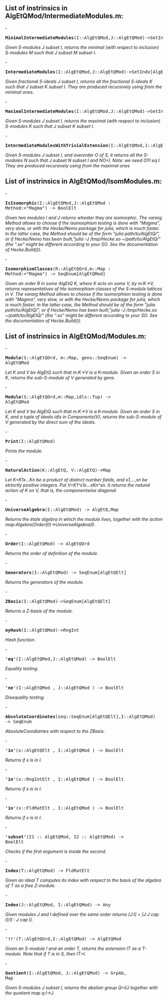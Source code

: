 ## List of instrinsics in AlgEtQMod/IntermediateModules.m:

-<pre><b>MinimalIntermediateModules</b>(I::AlgEtQMod,J::AlgEtQMod)->SetIndx[AlgEtQMod]</pre>
*Given S-modules J subset I, returns the minimal (with respect to inclusion) S-modules M such that J subset M subset I.*

-<pre><b>IntermediateModules</b>(I::AlgEtQMod,J::AlgEtQMod)->SetIndx[AlgEtQMod]</pre>
*Given fractional S-ideals J subset I, returns all the fractional S-ideals K such that J subset K subset I. They are produced recursively using from the minimal ones.*

-<pre><b>MaximalIntermediateModules</b>(I::AlgEtQMod,J::AlgEtQMod)->SetIndx[AlgEtQMod]</pre>
*Given S-modules J subset I, returns the maximal (with respect to inclusion) S-modules K such that J subset K subset I.*

-<pre><b>IntermediateModulesWithTrivialExtension</b>(I::AlgEtQMod,J::AlgEtQMod,O::AlgEtQOrd)->SetIndx[AlgEtQMod]</pre>
*Given S-modules J subset I, and overorder O of S, it returns all the S-modules N such that J subset N subset I and NO=I. Note: we need O!!I eq I. They are produced recursively using from the maximal ones*


## List of instrinsics in AlgEtQMod/IsomModules.m:

-<pre><b>IsIsomorphic</b>(I::AlgEtQMod,J::AlgEtQMod : Method:="Magma") -> BoolElt</pre>
*Given two modules I and J returns wheater they are isomorphic.
The vararg Method allows to choose if the isomorphism testing is done with "Magma", very slow, or with the Hecke/Nemo package for julia, which is much faster.
In the latter case, the Method should be of the form "julia path/to/AlgEtQ/", or if Hecke/Nemo has been built,"julia -J /tmp/Hecke.so ~/path/to/AlgEtQ/" (the ".so" might be different according to your SO. See the documentation of Hecke.Build()).*

-<pre><b>IsomorphismClasses</b>(R::AlgEtQOrd,m::Map : Method:="Magma") -> SeqEnum[AlgEtQMod]</pre>
*Given an order R in some AlgEtQ K, where K acts on some V, by m:K->V, returns representatives of hte isomorphism classes of the S-module lattices in V.
The vararg Method allows to choose if the isomorphism testing is done with "Magma", very slow, or with the Hecke/Nemo package for julia, which is much faster.
In the latter case, the Method should be of the form "julia path/to/AlgEtQ/", or if Hecke/Nemo has been built,"julia -J /tmp/Hecke.so ~/path/to/AlgEtQ/" (the ".so" might be different according to your SO. See the documentation of Hecke.Build()).*


## List of instrinsics in AlgEtQMod/Modules.m:

-<pre><b>Module</b>(S::AlgEtQOrd, m::Map, gens::SeqEnum) -> AlgEtQMod</pre>
*Let K and V be AlgEtQ such that m:K->V is a K-module. Given an order S in K, returns the sub-S-module of V generated by gens.*

-<pre><b>Module</b>(S::AlgEtQOrd,m::Map,idls::Tup) -> AlgEtQMod</pre>
*Let K and V be AlgEtQ such that m:K->V is a K-module. Given an order S in K, and a tuple of ideals idls in Components(V), returns the sub-S-module of V generated by the direct sum of the ideals.*

-<pre><b>Print</b>(I::AlgEtQMod)</pre>
*Prints the module.*

-<pre><b>NaturalAction</b>(K::AlgEtQ, V::AlgEtQ)->Map</pre>
*Let K=K1x...Kn be a product of distinct number fields, and s1,...,sn be strinctly positive integers. Put V=K1^s1x...xKn^sn. It returns the natural action of K on V, that is, the componentwise diagonal.*

-<pre><b>UniverseAlgebra</b>(I::AlgEtQMod) -> AlgEtQ,Map</pre>
*Returns the étale algebra in which the module lives, together with the action map:Algebra(Order(I))->UniverseAlgebra(I).*

-<pre><b>Order</b>(I::AlgEtQMod) -> AlgEtQOrd</pre>
*Returns the order of definition of the module.*

-<pre><b>Generators</b>(I::AlgEtQMod) -> SeqEnum[AlgEtQElt]</pre>
*Returns the generators of the module.*

-<pre><b>ZBasis</b>(I::AlgEtQMod)->SeqEnum[AlgEtQElt]</pre>
*Returns a Z-basis of the module.*

-<pre><b>myHash</b>(I::AlgEtQMod)->RngInt</pre>
*Hash function.*

-<pre><b>'eq'</b>(I::AlgEtQMod,J::AlgEtQMod) -> BoolElt</pre>
*Equality testing.*

-<pre><b>'ne'</b>(I::AlgEtQMod , J::AlgEtQMod ) -> BoolElt</pre>
*Disequality testing.*

-<pre><b>AbsoluteCoordinates</b>(seq::SeqEnum[AlgEtQElt],I::AlgEtQMod) -> SeqEnum</pre>
*AbsoluteCoordiantes with respect to the ZBasis.*

-<pre><b>'in'</b>(x::AlgEtQElt , I::AlgEtQMod ) -> BoolElt</pre>
*Returns if x is in I.*

-<pre><b>'in'</b>(x::RngIntElt , I::AlgEtQMod ) -> BoolElt</pre>
*Returns if x is in I.*

-<pre><b>'in'</b>(x::FldRatElt , I::AlgEtQMod ) -> BoolElt</pre>
*Returns if x is in I.*

-<pre><b>'subset'</b>(I1 :: AlgEtQMod, I2 :: AlgEtQMod) -> BoolElt</pre>
*Checks if the first argument is inside the second.*

-<pre><b>Index</b>(T::AlgEtQMod) -> FldRatElt</pre>
*Given an ideal T computes its index with respect to the basis of the algebra of T as a free Z-module.*

-<pre><b>Index</b>(J::AlgEtQMod, I::AlgEtQMod) -> Any</pre>
*Given modules J and I defined over the same order returns [J:I] = [J:J cap I]/[I : J cap I].*

-<pre><b>'!!'</b>(T::AlgEtQOrd,I::AlgEtQMod) -> AlgEtQMod</pre>
*Given an S-module I and an order T, returns the extension IT as a T-module. Note that if T is in S, then IT=I.*

-<pre><b>Quotient</b>(I::AlgEtQMod, J::AlgEtQMod) -> GrpAb, Map</pre>
*Given S-modules J subset I, returns the abelian group Q=I/J together with the quotient map q:I->J.*


